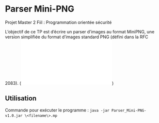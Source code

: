# Parser Mini-PNG
Projet Master 2 Fiil : Programmation orientée sécurité

L’objectif de ce TP est d’écrire un parser d’images au format MiniPNG, une version simplifiée du format d’images standard PNG (défini dans la RFC 2083). (![Plus d'informations](Sujet.pdf))

## Utilisation 
Commande pour exécuter le programme : `java -jar Parser_Mini-PNG-v1.0.jar \<filename\>.mp`
